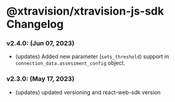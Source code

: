 # @xtravision/xtravision-js-sdk Changelog


### v2.4.0: (Jun 07, 2023)
- (updates) Added new parameter (`sets_threshold`) support in `connection_data.assessment_config` object.


### v2.3.0: (May 17, 2023)
- (updates) updated versioning and react-web-sdk version
    